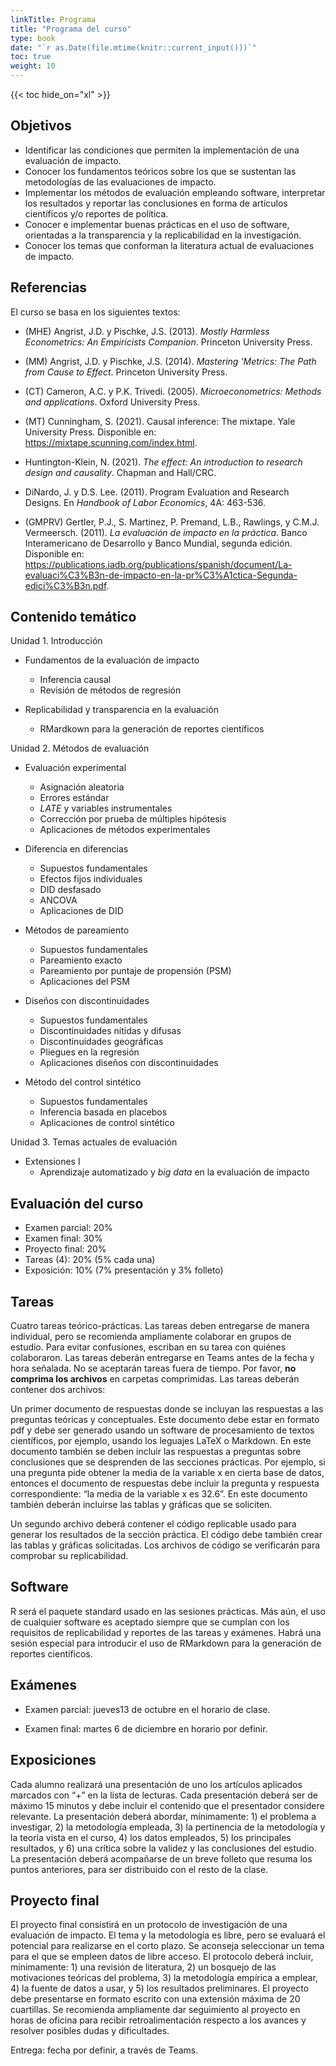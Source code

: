 ```yaml
---
linkTitle: Programa
title: "Programa del curso"
type: book
date: "`r as.Date(file.mtime(knitr::current_input()))`"
toc: true
weight: 10
---
```


{{< toc hide_on="xl" >}}

## Objetivos

*	Identificar las condiciones que permiten la implementación de una evaluación de impacto.
*	Conocer los fundamentos teóricos sobre los que se sustentan las metodologías de las evaluaciones de impacto.
*	Implementar los métodos de evaluación empleando software, interpretar los resultados y reportar las conclusiones en forma de artículos científicos y/o reportes de política.
*	Conocer e implementar buenas prácticas en el uso de software, orientadas a la transparencia y la replicabilidad en la investigación.
*	Conocer los temas que conforman la literatura actual de evaluaciones de impacto.


## Referencias

El curso se basa en los siguientes textos:

* (MHE) Angrist, J.D. y Pischke, J.S. (2013). *Mostly Harmless Econometrics: An Empiricists Companion*. Princeton University Press.

* (MM) Angrist, J.D. y Pischke, J.S. (2014). *Mastering 'Metrics: The Path from Cause to Effect*. Princeton University Press.

* (CT) Cameron, A.C. y P.K. Trivedi. (2005). *Microeconometrics: Methods and applications*. Oxford University Press.

* (MT) Cunningham, S. (2021). Causal inference: The mixtape. Yale University Press. Disponible en: https://mixtape.scunning.com/index.html.

* Huntington-Klein, N. (2021). *The effect: An introduction to research design and causality*. Chapman and Hall/CRC.

* DiNardo, J. y D.S. Lee. (2011). Program Evaluation and Research Designs. En *Handbook of Labor Economics*, 4A: 463-536.

* (GMPRV) Gertler, P.J., S. Martinez, P. Premand, L.B., Rawlings, y C.M.J. Vermeersch. (2011). *La evaluación de impacto en la práctica*. Banco Interamericano de Desarrollo y Banco Mundial, segunda edición. Disponible en: https://publications.iadb.org/publications/spanish/document/La-evaluaci%C3%B3n-de-impacto-en-la-pr%C3%A1ctica-Segunda-edici%C3%B3n.pdf.

## Contenido temático

Unidad 1. Introducción

* Fundamentos de la evaluación de impacto
  - Inferencia causal
  - Revisión de métodos de regresión
  
* Replicabilidad y transparencia en la evaluación
  - RMardkown para la generación de reportes científicos

Unidad 2. Métodos de evaluación

* Evaluación experimental
  - Asignación aleatoria
  - Errores estándar
  - *LATE* y variables instrumentales
  - Corrección por prueba de múltiples hipótesis
  - Aplicaciones de métodos experimentales


* Diferencia en diferencias
  - Supuestos fundamentales
  - Efectos fijos individuales
  - DID desfasado
  - ANCOVA
  - Aplicaciones de DID

* Métodos de pareamiento
  - Supuestos fundamentales
  - Pareamiento exacto
  - Pareamiento por puntaje de propensión (PSM)
  - Aplicaciones del PSM

* Diseños con discontinuidades
  - Supuestos fundamentales
  - Discontinuidades nítidas y difusas
  - Discontinuidades geográficas
  - Pliegues en la regresión
  - Aplicaciones diseños con discontinuidades

* Método del control sintético
  - Supuestos fundamentales
  - Inferencia basada en placebos
  - Aplicaciones de control sintético

Unidad 3. Temas actuales de evaluación

* Extensiones I
  - Aprendizaje automatizado y _big data_ en la evaluación de impacto


## Evaluación del curso

+ Examen parcial: 20%
+ Examen final: 30%
+ Proyecto final: 20%
+ Tareas (4): 20% (5% cada una)
+ Exposición: 10% (7% presentación y 3% folleto)


## Tareas
Cuatro tareas teórico-prácticas. Las tareas deben entregarse de manera individual, pero se recomienda ampliamente colaborar en grupos de estudio. Para evitar confusiones, escriban en su tarea con quiénes colaboraron. Las tareas deberán entregarse en Teams antes de la fecha y hora señalada. No se aceptarán tareas fuera de tiempo. Por favor, **no comprima los archivos** en carpetas comprimidas. Las tareas deberán contener dos archivos:

Un primer documento de respuestas donde se incluyan las respuestas a las preguntas teóricas y conceptuales. Este documento debe estar en formato pdf y debe ser generado usando un software de procesamiento de textos científicos, por ejemplo, usando los leguajes LaTeX o Markdown. En este documento también se deben incluir las respuestas a preguntas sobre conclusiones que se desprenden de las secciones prácticas. Por ejemplo, si una pregunta pide obtener la media de la variable x en cierta base de datos, entonces el documento de respuestas debe incluir la pregunta y respuesta correspondiente: “la media de la variable x es 32.6”. En este documento también deberán incluirse las tablas y gráficas que se soliciten.

Un segundo archivo deberá contener el código replicable usado para generar los resultados de la sección práctica. El código debe también crear las tablas y gráficas solicitadas. Los archivos de código se verificarán para comprobar su replicabilidad.


## Software

R será el paquete standard usado en las sesiones prácticas. Más aún, el uso de cualquier software es aceptado siempre que se cumplan con los requisitos de replicabilidad y reportes de las tareas y exámenes. Habrá una sesión especial para introducir el uso de RMarkdown para la generación de reportes científicos.

## Exámenes
* Examen parcial: jueves13 de octubre en el horario de clase.

* Examen final: martes 6 de diciembre en horario por definir.


## Exposiciones

Cada alumno realizará una presentación de uno los artículos aplicados marcados con “+” en la lista de lecturas. Cada presentación deberá ser de máximo 15 minutos y debe incluir el contenido que el presentador considere relevante. La presentación deberá abordar, mínimamente: 1) el problema a investigar, 2) la metodología empleada, 3) la pertinencia de la metodología y la teoría vista en el curso, 4) los datos empleados, 5) los principales resultados, y 6) una crítica sobre la validez y las conclusiones del estudio. La presentación deberá acompañarse de un breve folleto que resuma los puntos anteriores, para ser distribuido con el resto de la clase.

## Proyecto final

El proyecto final consistirá en un protocolo de investigación de una evaluación de impacto. El tema y la metodología es libre, pero se evaluará el potencial para realizarse en el corto plazo. Se aconseja seleccionar un tema para el que se empleen datos de libre acceso. El protocolo deberá incluir, mínimamente: 1) una revisión de literatura, 2) un bosquejo de las motivaciones teóricas del problema, 3) la metodología empírica a emplear, 4) la fuente de datos a usar, y 5) los resultados preliminares. El proyecto debe presentarse en formato escrito con una extensión máxima de 20 cuartillas. Se recomienda ampliamente dar seguimiento al proyecto en horas de oficina para recibir retroalimentación respecto a los avances y resolver posibles dudas y dificultades.

Entrega: fecha por definir, a través de Teams.
